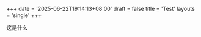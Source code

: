 +++
date = '2025-06-22T19:14:13+08:00'
draft = false
title = 'Test'
layouts = 'single'
+++





这是什么